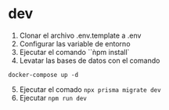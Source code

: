 # dev

1. Clonar el archivo .env.template a .env
2. Configurar las variable de entorno
3. Ejecutar el comando ``ǹpm install`
4. Levatar las bases de datos con el comando

```
docker-compose up -d
```

5. Ejecutar el comado
   `npx prisma migrate dev`
6. Ejecutar `npm run dev`
